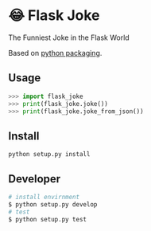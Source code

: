 # :joy: Flask Joke
The Funniest Joke in the Flask World

Based on [python packaging](https://python-packaging.readthedocs.io).


## Usage

```python
>>> import flask_joke
>>> print(flask_joke.joke())
>>> print(flask_joke.joke_from_json())
```

## Install

`python setup.py install`

## Developer

```bash
# install envirnment
$ python setup.py develop
# test
$ python setup.py test
```

